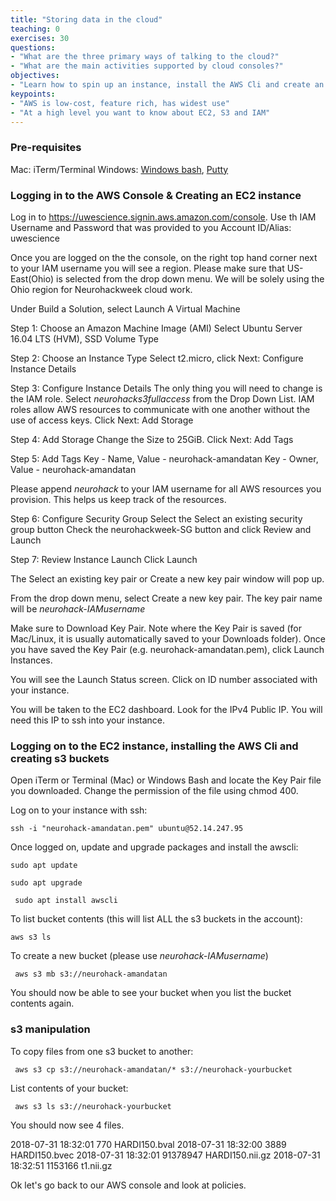 ```yaml
---
title: "Storing data in the cloud"
teaching: 0
exercises: 30
questions:
- "What are the three primary ways of talking to the cloud?"
- "What are the main activities supported by cloud consoles?"
objectives:
- "Learn how to spin up an instance, install the AWS Cli and create an s3 bucket"
keypoints:
- "AWS is low-cost, feature rich, has widest use"
- "At a high level you want to know about EC2, S3 and IAM"
---
```


### Pre-requisites
Mac: iTerm/Terminal 
Windows: [Windows bash](https://docs.microsoft.com/en-us/windows/wsl/install-win10), [Putty](https://www.putty.org)

### Logging in to the AWS Console & Creating an EC2 instance
Log in to https://uwescience.signin.aws.amazon.com/console. Use th IAM Username and Password that was provided to you Account ID/Alias: uwescience

Once you are logged on the the console, on the right top hand corner next to your IAM username you will see a region. Please make sure that US-East(Ohio) is selected from the drop down menu. We will be solely using the Ohio region for Neurohackweek cloud work. 

Under Build a Solution, select Launch A Virtual Machine

Step 1: Choose an Amazon Machine Image (AMI)
Select Ubuntu Server 16.04 LTS (HVM), SSD Volume Type 

Step 2: Choose an Instance Type
Select t2.micro, click Next: Configure Instance Details

Step 3: Configure Instance Details
The only thing you will need to change is the IAM role. Select  *neurohacks3fullaccess* from the Drop Down List. IAM roles allow AWS resources to communicate with one another without the use of access keys. Click Next: Add Storage

Step 4: Add Storage
Change the Size to 25GiB. Click Next: Add Tags

Step 5: Add Tags
Key - Name, Value - neurohack-amandatan
Key - Owner, Value - neurohack-amandatan

Please append *neurohack* to your IAM username for all AWS resources you provision. This helps us keep track of the resources. 

Step 6: Configure Security Group
Select the Select an existing security group button 
Check the neurohackweek-SG button and click Review and Launch

Step 7: Review Instance Launch
Click Launch

The Select an existing key pair or Create a new key pair window will pop up.

From the drop down menu, select Create a new key pair. The key pair name will be *neurohack-IAMusername* 

Make sure to Download Key Pair. Note where the Key Pair is saved (for Mac/Linux, it is usually automatically saved to your Downloads folder). Once you have saved the Key Pair (e.g. neurohack-amandatan.pem), click Launch Instances.

You will see the Launch Status screen. Click on ID number associated with your instance. 

You will be taken to the EC2 dashboard. Look for the IPv4 Public IP. You will need this IP to ssh into your instance.  

### Logging on to the EC2 instance, installing the AWS Cli and creating s3 buckets

Open iTerm or Terminal (Mac) or Windows Bash and locate the Key Pair file you downloaded. Change the permission of the file using chmod 400. 

Log on to your instance with ssh: 

``` ssh -i "neurohack-amandatan.pem" ubuntu@52.14.247.95 ```

Once logged on, update and upgrade packages and install the awscli:

``` sudo apt update ```

``` sudo apt upgrade ```

``` sudo apt install awscli```

To list bucket contents (this will list ALL the s3 buckets in the account): 

``` aws s3 ls ```
 
 To create a new bucket (please use *neurohack-IAMusername*)

``` aws s3 mb s3://neurohack-amandatan```

You should now be able to see your bucket when you list the bucket contents again. 

### s3 manipulation

To copy files from one s3 bucket to another:

``` aws s3 cp s3://neurohack-amandatan/* s3://neurohack-yourbucket```

List contents of your bucket: 

``` aws s3 ls s3://neurohack-yourbucket```

You should now see 4 files. 

2018-07-31 18:32:01        770 HARDI150.bval
2018-07-31 18:32:00       3889 HARDI150.bvec
2018-07-31 18:32:01   91378947 HARDI150.nii.gz
2018-07-31 18:32:51    1153166 t1.nii.gz

Ok let's go back to our AWS console and look at policies. 










